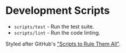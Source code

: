 # Development Scripts

* `scripts/test` - Run the test suite.
* `scripts/lint` - Run the code linting.

Styled after GitHub's ["Scripts to Rule Them All"](https://github.com/github/scripts-to-rule-them-all).
